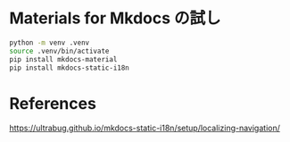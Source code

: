 # Materials for Mkdocs の試し

```bash
python -m venv .venv
source .venv/bin/activate
pip install mkdocs-material
pip install mkdocs-static-i18n
```

# References
https://ultrabug.github.io/mkdocs-static-i18n/setup/localizing-navigation/
